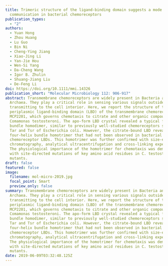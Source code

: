 ```yaml
---
title: Trimeric structure of the ligand-binding domain suggests a mode of
  communication in bacterial chemoreceptors
publication_types:
  - "2"
authors:
  - Yuan Hong
  - Zhou Huang
  - Lu Guo
  - Bin Ni
  - Cheng-Ying Jiang
  - Xiao-Jing Li
  - Yan-Jie Hou
  - Wen-Si Yang
  - Da-Cheng Wang
  - Igor B. Zhulin
  - Shuang-Jiang Liu
  - De-Feng Li
doi: https://doi.org/10.1111/mmi.14326
publication_short: "Molecular Microbiology 112: 906-917"
abstract: Transmembrane chemoreceptors are widely present in Bacteria and
  Archaea. They play a critical role in sensing various signals outside and
  transmitting to the cell interior. Here, we report the structure of the
  periplasmic ligand-binding domain (LBD) of the transmembrane chemoreceptor
  MCP2201, which governs chemotaxis to citrate and other organic compounds in
  Comamonas testosteroni. The apo-form LBD crystal revealed a typical four-helix
  bundle homodimer, similar to previously well-studied chemoreceptors such as
  Tar and Tsr of Escherichia coli. However, the citrate-bound LBD revealed a
  four-helix bundle homotrimer that had not been observed in bacterial
  chemoreceptor LBDs. This homotrimer was further confirmed with size-exclusion
  chromatography, analytical ultracentrifugation and cross-linking experiments.
  The physiological importance of the homotrimer for chemotaxis was demonstrated
  with site-directed mutations of key amino acid residues in C. testosteroni
  mutants.
draft: false
featured: false
image:
  filename: mol-micro-2019.jpg
  focal_point: Smart
  preview_only: false
summary: Transmembrane chemoreceptors are widely present in Bacteria and
  Archaea. They play a critical role in sensing various signals outside and
  transmitting to the cell interior. Here, we report the structure of the
  periplasmic ligand-binding domain (LBD) of the transmembrane chemoreceptor
  MCP2201, which governs chemotaxis to citrate and other organic compounds in
  Comamonas testosteroni. The apo-form LBD crystal revealed a typical four-helix
  bundle homodimer, similar to previously well-studied chemoreceptors such as
  Tar and Tsr of Escherichia coli. However, the citrate-bound LBD revealed a
  four-helix bundle homotrimer that had not been observed in bacterial
  chemoreceptor LBDs. This homotrimer was further confirmed with size-exclusion
  chromatography, analytical ultracentrifugation and cross-linking experiments.
  The physiological importance of the homotrimer for chemotaxis was demonstrated
  with site-directed mutations of key amino acid residues in C. testosteroni
  mutants.
date: 2019-06-09T03:32:48.125Z
---
```

